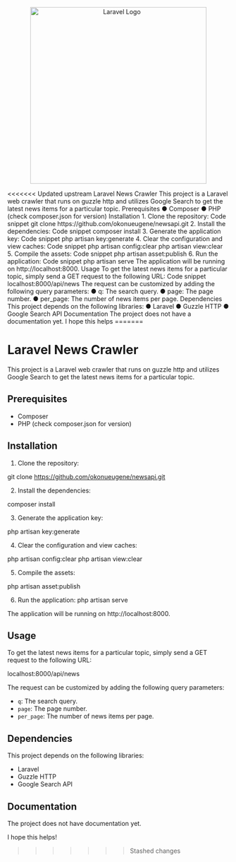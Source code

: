 <p align="center"><a href="https://laravel.com" target="_blank"><img src="https://raw.githubusercontent.com/laravel/art/master/logo-lockup/5%20SVG/2%20CMYK/1%20Full%20Color/laravel-logolockup-cmyk-red.svg" width="400" alt="Laravel Logo"></a></p>
<<<<<<< Updated upstream
Laravel News Crawler
This project is a Laravel web crawler that runs on guzzle http and utilizes Google
Search to get the latest news items for a particular topic.
Prerequisites
● Composer
● PHP (check composer.json for version)
Installation
1. Clone the repository:
Code snippet
git clone https://github.com/okonueugene/newsapi.git
2. Install the dependencies:
Code snippet
composer install
3. Generate the application key:
Code snippet
php artisan key:generate
4. Clear the configuration and view caches:
Code snippet
php artisan config:clear
php artisan view:clear
5. Compile the assets:
Code snippet
php artisan asset:publish
6. Run the application:
Code snippet
php artisan serve
The application will be running on http://localhost:8000.
Usage
To get the latest news items for a particular topic, simply send a GET request to the
following URL:
Code snippet
localhost:8000/api/news
The request can be customized by adding the following query parameters:
● q: The search query.
● page: The page number.
● per_page: The number of news items per page.
Dependencies
This project depends on the following libraries:
● Laravel
● Guzzle HTTP
● Google Search API
Documentation
The project does not have a documentation yet.
I hope this helps
=======

<p align="center">

# Laravel News Crawler

This project is a Laravel web crawler that runs on guzzle http and utilizes Google Search to get the latest news items for a particular topic.

## Prerequisites

-   Composer
-   PHP (check composer.json for version)

## Installation

1. Clone the repository:

git clone https://github.com/okonueugene/newsapi.git

2. Install the dependencies:

composer install

3. Generate the application key:

php artisan key:generate

4. Clear the configuration and view caches:

php artisan config:clear
php artisan view:clear

5. Compile the assets:

php artisan asset:publish

6. Run the application:
   php artisan serve

The application will be running on http://localhost:8000.

## Usage

To get the latest news items for a particular topic, simply send a GET request to the following URL:

localhost:8000/api/news

The request can be customized by adding the following query parameters:

-   `q`: The search query.
-   `page`: The page number.
-   `per_page`: The number of news items per page.

## Dependencies

This project depends on the following libraries:

-   Laravel
-   Guzzle HTTP
-   Google Search API

## Documentation

The project does not have documentation yet.

I hope this helps!
>>>>>>> Stashed changes
